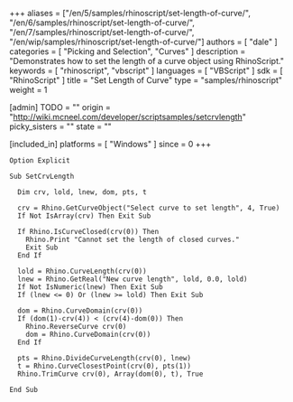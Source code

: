 +++
aliases = ["/en/5/samples/rhinoscript/set-length-of-curve/", "/en/6/samples/rhinoscript/set-length-of-curve/", "/en/7/samples/rhinoscript/set-length-of-curve/", "/en/wip/samples/rhinoscript/set-length-of-curve/"]
authors = [ "dale" ]
categories = [ "Picking and Selection", "Curves" ]
description = "Demonstrates how to set the length of a curve object using RhinoScript."
keywords = [ "rhinoscript", "vbscript" ]
languages = [ "VBScript" ]
sdk = [ "RhinoScript" ]
title = "Set Length of Curve"
type = "samples/rhinoscript"
weight = 1

[admin]
TODO = ""
origin = "http://wiki.mcneel.com/developer/scriptsamples/setcrvlength"
picky_sisters = ""
state = ""

[included_in]
platforms = [ "Windows" ]
since = 0
+++

```vbnet
Option Explicit

Sub SetCrvLength

  Dim crv, lold, lnew, dom, pts, t

  crv = Rhino.GetCurveObject("Select curve to set length", 4, True)
  If Not IsArray(crv) Then Exit Sub

  If Rhino.IsCurveClosed(crv(0)) Then
    Rhino.Print "Cannot set the length of closed curves."
    Exit Sub
  End If

  lold = Rhino.CurveLength(crv(0))
  lnew = Rhino.GetReal("New curve length", lold, 0.0, lold)
  If Not IsNumeric(lnew) Then Exit Sub
  If (lnew <= 0) Or (lnew >= lold) Then Exit Sub

  dom = Rhino.CurveDomain(crv(0))
  If (dom(1)-crv(4)) < (crv(4)-dom(0)) Then
    Rhino.ReverseCurve crv(0)
    dom = Rhino.CurveDomain(crv(0))
  End If

  pts = Rhino.DivideCurveLength(crv(0), lnew)
  t = Rhino.CurveClosestPoint(crv(0), pts(1))
  Rhino.TrimCurve crv(0), Array(dom(0), t), True

End Sub
```
